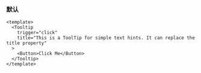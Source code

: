 ### 默认

<!--start-code-->

```vue
<template>
  <Tooltip
    trigger="click"
    title="This is a ToolTip for simple text hints. It can replace the title property"
  >
    <Button>Click Me</Button>
  </Tooltip>
</template>
```

<!--end-code-->
